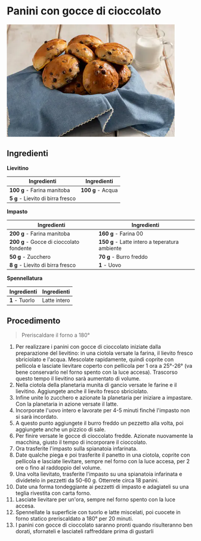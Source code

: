 # Panini con gocce di cioccolato

![](img/Panini-con-gocce-di-cioccolato.webp)

## Ingredienti

**Lievitino**

| Ingredienti                  | Ingredienti             |
| ---------------------------- | ----------------------- |
| **100 g** - Farina manitoba | **100 g** - Acqua |
| **5 g** - Lievito di birra fresco | |

**Impasto**

| Ingredienti                  | Ingredienti             |
| ---------------------------- | ----------------------- |
| **200 g** - Farina manitoba | **160 g** - Farina 00 |
| **200 g** - Gocce di cioccolato fondente| **150 g** - Latte intero a teperatura ambiente|
| **50 g** - Zucchero | **70 g** - Burro freddo |
| **8 g** - Lievito di birra fresco | **1** - Uovo |

**Spennellatura**

| Ingredienti                  | Ingredienti             |
| ---------------------------- | ----------------------- |
| **1** - Tuorlo | Latte intero |

## Procedimento

> Preriscaldare il forno a 180°

1. Per realizzare i panini con gocce di cioccolato iniziate dalla preparazione del lievitino: in una ciotola versate la farina, il lievito fresco sbriciolato e l'acqua. Mescolate rapidamente, quindi coprite con pellicola e lasciate lievitare coperto con pellicola per 1 ora a 25°-26° (va bene conservarlo nel forno spento con la luce accesa). Trascorso questo tempo il lievitino sarà aumentato di volume. 
1. Nella ciotola della planetaria munita di gancio versate le farine e il lievitino. Aggiungete anche il lievito fresco sbriciolato. 
1. Infine unite lo zucchero e azionate la planetaria per iniziare a impastare. Con la planetaria in azione versate il latte.
1. Incorporate l'uovo intero e lavorate per 4-5 minuti finché l'impasto non si sarà incordato. 
1. A questo punto aggiungete il burro freddo un pezzetto alla volta, poi aggiungete anche un pizzico di sale. 
1. Per finire versate le gocce di cioccolato fredde. Azionate nuovamente la macchina, giusto il tempo di incorporare il cioccolato. 
1. Ora trasferite l'impasto sulla spianatoia infarinata.
1. Date qualche piega e poi trasferite il panetto in una ciotola, coprite con pellicola e lasciate lievitare, sempre nel forno con la luce accesa, per 2 ore o fino al raddoppio del volume. 
1. Una volta lievitato, trasferite l'impasto su una spianatoia infarinata e dividetelo in pezzetti da 50-60 g. Otterrete circa 18 panini.
1. Date una forma tondeggiante ai pezzetti di impasto e adagiateli su una teglia rivestita con carta forno. 
1. Lasciate lievitare per un'ora, sempre nel forno spento con la luce accesa.
1. Spennellate la superficie con tuorlo e latte miscelati, poi cuocete in forno statico preriscaldato a 180° per 20 minuti. 
1. I panini con gocce di cioccolato saranno pronti quando risulteranno ben dorati, sfornateli e lasciateli raffreddare prima di gustarli

